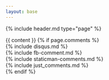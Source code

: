 ```yaml
---
layout: base
---
```


{% include header.md type="page" %}

<div class="container" role="main">
  <div class="row">
    <div class="col-lg-8 col-lg-offset-2 col-md-10 col-md-offset-1">
      {{ content }} {% if page.comments %}
      <div class="disqus-comments">{% include disqus.md %}</div>
      {% include fb-comment.md %}
      <div class="staticman-comments">{% include staticman-comments.md %}</div>
      <div class="justcomments-comments">{% include just_comments.md %}</div>
      {% endif %}
    </div>
  </div>
</div>
